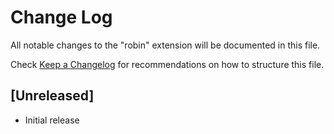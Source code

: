 # Change Log

All notable changes to the "robin" extension will be documented in this file.

Check [Keep a Changelog](http://keepachangelog.com/) for recommendations on how to structure this file.

## [Unreleased]

- Initial release
